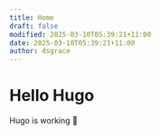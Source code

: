 ```yaml
---
title: Home
draft: false
modified: 2025-03-10T05:39:21+11:00
date: 2025-03-10T05:39:21+11:00
author: dsgrace
---
```

# Hello Hugo
Hugo is working :rainbow:

